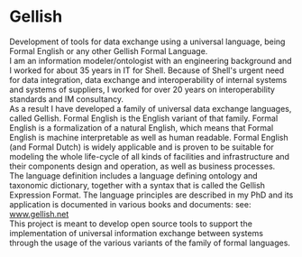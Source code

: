 # Gellish
Development of tools for data exchange using a universal language, being Formal English or any other Gellish Formal Language.  
I am an information modeler/ontologist with an engineering background and I worked for about 35 years in IT for Shell. Because of Shell's urgent need for data integration, data exchange and interoperability of internal systems and systems of suppliers, I worked for over 20 years on interoperability standards and IM consultancy.  
As a result I have developed a family of universal data exchange languages, called Gellish. Formal English is the English variant of that family. Formal English is a formalization of a natural English, which means that Formal English is machine interpretable as well as human readable. Formal English (and Formal Dutch) is widely applicable and is proven to be suitable for modeling the whole life-cycle of all kinds of facilities and infrastructure and their components design and operation, as well as business processes.  
The language definition includes a language defining ontology and taxonomic dictionary, together with a syntax that is called the Gellish Expression Format. The language principles are described in my PhD and its application is documented in various books and documents: see: www.gellish.net  
This project is meant to develop open source tools to support the implementation of universal information exchange between systems through the usage of the various variants of the family of formal languages.  
